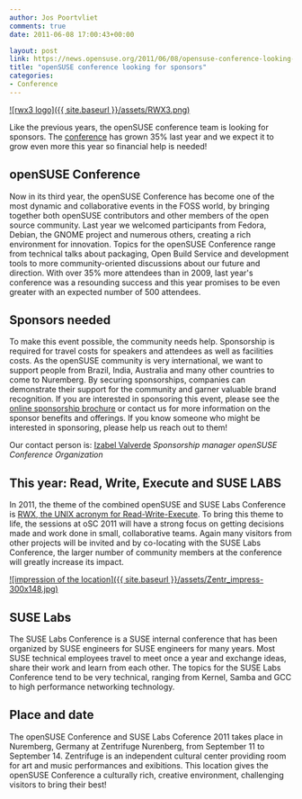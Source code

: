 ```yaml
---
author: Jos Poortvliet
comments: true
date: 2011-06-08 17:00:43+00:00

layout: post
link: https://news.opensuse.org/2011/06/08/opensuse-conference-looking-for-sponsors/
title: "openSUSE conference looking for sponsors"
categories:
- Conference
---
```

[![rwx3 logo]({{ site.baseurl }}/assets/RWX3.png)](https://news.opensuse.org/2011/05/16/opensuse-conference-2011-to-be-creative-and-open/rwx3/)

Like the previous years, the openSUSE conference team is looking for sponsors. The [conference](http://en.opensuse.org/Portal:Conference) has grown 35% last year and we expect it to grow even more this year so financial help is needed!


## openSUSE Conference


Now in its third year, the openSUSE Conference has become one of the most dynamic and collaborative events in the FOSS world, by bringing together both openSUSE contributors and other members of the open source community. Last year we welcomed participants from Fedora, Debian, the GNOME project and numerous others, creating a rich environment for innovation. Topics for the openSUSE Conference range from technical talks about packaging, Open Build Service and development tools to more community-oriented discussions about our future and direction. With over 35% more attendees than in 2009, last year's conference was a resounding success and this year promises to be even greater with an expected number of 500 attendees.<!-- more -->


## Sponsors needed


To make this event possible, the community needs help. Sponsorship is required for travel costs for speakers and attendees as well as facilities costs. As the openSUSE community is very international, we want to support people from Brazil, India, Australia and many other countries to come to Nuremberg. By securing sponsorships, companies can demonstrate their support for the community and garner valuable brand recognition. If you are interested in sponsoring this event, please see the [online sponsorship brochure](http://en.opensuse.org/images/1/1f/OpenSUSEandSUSELabs2011SponsorshipBrochureWebsite.pdf) or contact us for more information on the sponsor benefits and offerings. If you know someone who might be interested in sponsoring, please help us reach out to them!

Our contact person is:
[Izabel Valverde](mailto:izabelvalverde@opensuse.org)
_Sponsorship manager
openSUSE Conference Organization_


## This year: Read, Write, Execute and SUSE LABS


In 2011, the theme of the combined openSUSE and SUSE Labs Conference is [RWX, the UNIX acronym for Read-Write-Execute](https://news.opensuse.org/2011/05/16/opensuse-conference-2011-to-be-creative-and-open/). To bring this theme to life, the sessions at oSC 2011 will have a strong focus on getting decisions made and work done in small, collaborative teams. Again many visitors from other projects will be invited and by co-locating with the SUSE Labs Conference, the larger number of community members at the conference will greatly increase its impact.

[![impression of the location]({{ site.baseurl }}/assets/Zentr_impress-300x148.jpg)](https://news.opensuse.org/2011/06/08/opensuse-conference-looking-for-sponsors/zentr_impress/)


## SUSE Labs


The SUSE Labs Conference is a SUSE internal conference that has been organized by SUSE engineers for SUSE engineers for many years. Most SUSE technical employees travel to meet once a year and exchange ideas, share their work and learn from each other. The topics for the SUSE Labs Conference tend to be very technical, ranging from Kernel, Samba and GCC to high performance networking technology.


## Place and date


The openSUSE Conference and SUSE Labs Coference 2011 takes place in Nuremberg, Germany at Zentrifuge Nurenberg, from September 11 to September 14. Zentrifuge is an independent cultural center providing room for art and music performances and exibitions. This location gives the openSUSE Conference a culturally rich, creative environment, challenging visitors to bring their best!		
